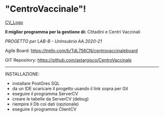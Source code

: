 # "CentroVaccinale"!

[CV_Logo](https://user-images.githubusercontent.com/63231737/130448348-5e0f8ded-021b-41ff-8f84-1c603de54aee.png)

**Il miglior programma per la gestione di:** Cittadini e Centri Vaccinali


*PROGETTO per LAB-B - UnInsubria AA.2020-21*

Agile Board: https://trello.com/b/TdL756CN/centrovaccinaleboard

GIT Repository: https://github.com/astargisco/CentroVaccinale
________________
INSTALLAZIONE:

- installare PostGres SQL
- da un IDE scaricare il progetto usando il link sopra per Git
- eseguire il programma ServerCV
- creare le tabelle da ServerCV (debug)
- riempire il Db coi dati (opzionale)
- eseguire il programma ClientCV
